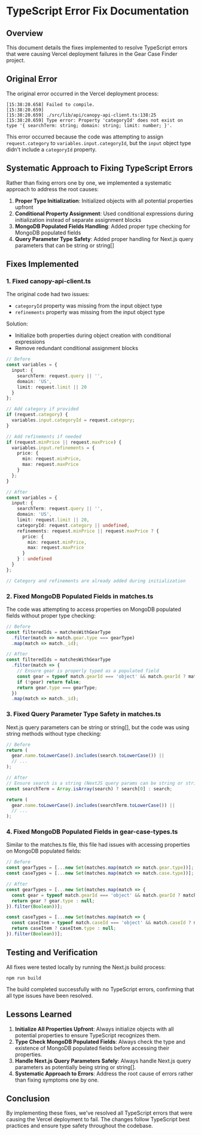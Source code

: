 # TypeScript Error Fix Documentation

## Overview

This document details the fixes implemented to resolve TypeScript errors that were causing Vercel deployment failures in the Gear Case Finder project.

## Original Error

The original error occurred in the Vercel deployment process:

```
[15:38:20.658] Failed to compile.
[15:38:20.659] 
[15:38:20.659] ./src/lib/api/canopy-api-client.ts:138:25
[15:38:20.659] Type error: Property 'categoryId' does not exist on type '{ searchTerm: string; domain: string; limit: number; }'.
```

This error occurred because the code was attempting to assign `request.category` to `variables.input.categoryId`, but the `input` object type didn't include a `categoryId` property.

## Systematic Approach to Fixing TypeScript Errors

Rather than fixing errors one by one, we implemented a systematic approach to address the root causes:

1. **Proper Type Initialization**: Initialized objects with all potential properties upfront
2. **Conditional Property Assignment**: Used conditional expressions during initialization instead of separate assignment blocks
3. **MongoDB Populated Fields Handling**: Added proper type checking for MongoDB populated fields
4. **Query Parameter Type Safety**: Added proper handling for Next.js query parameters that can be string or string[]

## Fixes Implemented

### 1. Fixed canopy-api-client.ts

The original code had two issues:
- `categoryId` property was missing from the input object type
- `refinements` property was missing from the input object type

Solution:
- Initialize both properties during object creation with conditional expressions
- Remove redundant conditional assignment blocks

```typescript
// Before
const variables = {
  input: {
    searchTerm: request.query || '',
    domain: 'US',
    limit: request.limit || 20
  }
};

// Add category if provided
if (request.category) {
  variables.input.categoryId = request.category;
}

// Add refinements if needed
if (request.minPrice || request.maxPrice) {
  variables.input.refinements = {
    price: {
      min: request.minPrice,
      max: request.maxPrice
    }
  };
}
```

```typescript
// After
const variables = {
  input: {
    searchTerm: request.query || '',
    domain: 'US',
    limit: request.limit || 20,
    categoryId: request.category || undefined,
    refinements: request.minPrice || request.maxPrice ? {
      price: {
        min: request.minPrice,
        max: request.maxPrice
      }
    } : undefined
  }
};

// Category and refinements are already added during initialization
```

### 2. Fixed MongoDB Populated Fields in matches.ts

The code was attempting to access properties on MongoDB populated fields without proper type checking:

```typescript
// Before
const filteredIds = matchesWithGearType
  .filter(match => match.gear.type === gearType)
  .map(match => match._id);
```

```typescript
// After
const filteredIds = matchesWithGearType
  .filter(match => {
    // Ensure gear is properly typed as a populated field
    const gear = typeof match.gearId === 'object' && match.gearId ? match.gearId as any : null;
    if (!gear) return false;
    return gear.type === gearType;
  })
  .map(match => match._id);
```

### 3. Fixed Query Parameter Type Safety in matches.ts

Next.js query parameters can be string or string[], but the code was using string methods without type checking:

```typescript
// Before
return (
  gear.name.toLowerCase().includes(search.toLowerCase()) ||
  // ...
);
```

```typescript
// After
// Ensure search is a string (NextJS query params can be string or string[])
const searchTerm = Array.isArray(search) ? search[0] : search;

return (
  gear.name.toLowerCase().includes(searchTerm.toLowerCase()) ||
  // ...
);
```

### 4. Fixed MongoDB Populated Fields in gear-case-types.ts

Similar to the matches.ts file, this file had issues with accessing properties on MongoDB populated fields:

```typescript
// Before
const gearTypes = [...new Set(matches.map(match => match.gear.type))];
const caseTypes = [...new Set(matches.map(match => match.case.type))];
```

```typescript
// After
const gearTypes = [...new Set(matches.map(match => {
  const gear = typeof match.gearId === 'object' && match.gearId ? match.gearId as any : null;
  return gear ? gear.type : null;
}).filter(Boolean))];

const caseTypes = [...new Set(matches.map(match => {
  const caseItem = typeof match.caseId === 'object' && match.caseId ? match.caseId as any : null;
  return caseItem ? caseItem.type : null;
}).filter(Boolean))];
```

## Testing and Verification

All fixes were tested locally by running the Next.js build process:

```
npm run build
```

The build completed successfully with no TypeScript errors, confirming that all type issues have been resolved.

## Lessons Learned

1. **Initialize All Properties Upfront**: Always initialize objects with all potential properties to ensure TypeScript recognizes them.
2. **Type Check MongoDB Populated Fields**: Always check the type and existence of MongoDB populated fields before accessing their properties.
3. **Handle Next.js Query Parameters Safely**: Always handle Next.js query parameters as potentially being string or string[].
4. **Systematic Approach to Errors**: Address the root cause of errors rather than fixing symptoms one by one.

## Conclusion

By implementing these fixes, we've resolved all TypeScript errors that were causing the Vercel deployment to fail. The changes follow TypeScript best practices and ensure type safety throughout the codebase.
